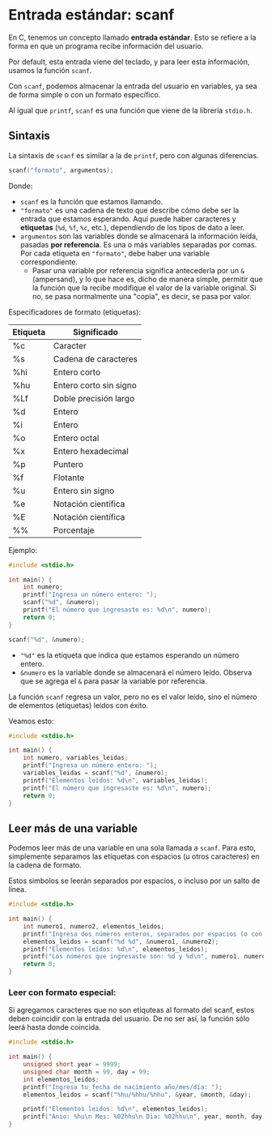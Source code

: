 # Entrada estándar: scanf
En C, tenemos un concepto llamado **entrada estándar**. Esto se refiere a la forma en que un programa recibe información del usuario.

Por default, esta entrada viene del teclado, y para leer esta información, usamos la función `scanf`.

Con `scanf`, podemos almacenar la entrada del usuario en variables, ya sea de forma simple o con un formato específico.

Al igual que `printf`, `scanf` es una función que viene de la librería `stdio.h`.

## Sintaxis
La sintaxis de `scanf` es similar a la de `printf`, pero con algunas diferencias.

```c
scanf("formato", argumentos);
```

Donde:
- `scanf` es la función que estamos llamando.
- `"formato"` es una cadena de texto que describe cómo debe ser la entrada que estamos esperando. Aquí puede haber caracteres y **etiquetas** (`%d`, `%f`, `%c`, etc.), dependiendo de los tipos de dato a leer.
- `argumentos` son las variables donde se almacenará la información leída, pasadas **por referencia**. Es una o más variables separadas por comas. Por cada etiqueta en `"formato"`, debe haber una variable correspondiente.
    - Pasar una variable por referencia significa antecederla por un `&` (ampersand), y lo que hace es, dicho de manera simple, permitir que la función que la recibe modifique el valor de la variable original. Si no, se pasa normalmente una "copia", es decir, se pasa por valor.


Especificadores de formato (etiquetas):

|Etiqueta| Significado|
|--------|------------|
|%c	| Caracter|
|%s| Cadena de caracteres|
|%hi| Entero corto|
|%hu| Entero corto sin signo|
|%Lf| Doble precisión largo|
|%d	| Entero|
|%i	| Entero|
|%o	| Entero octal|
|%x	| Entero hexadecimal|
|%p	| Puntero|
|%f	| Flotante|
|%u	| Entero sin signo|
|%e	| Notación científica|
|%E	| Notación científica|
|%%| Porcentaje|

Ejemplo:
```c
#include <stdio.h>

int main() {
    int numero;
    printf("Ingresa un número entero: ");
    scanf("%d", &numero);
    printf("El número que ingresaste es: %d\n", numero);
    return 0;
}
```

```c
scanf("%d", &numero);
```

- `"%d"` es la etiqueta que indica que estamos esperando un número entero.
- `&numero` es la variable donde se almacenará el número leído. Observa que se agrega el `&` para pasar la variable por referencia.

La función `scanf` regresa un valor, pero no es el valor leído, sino el número de elementos (etiquetas) leídos con éxito.

Veamos esto:
```c
#include <stdio.h>

int main() {
    int numero, variables_leidas;
    printf("Ingresa un número entero: ");
    variables_leidas = scanf("%d", &numero);
    printf("Elementos leídos: %d\n", variables_leidas);
    printf("El número que ingresaste es: %d\n", numero);
    return 0;
}
```

## Leer más de una variable
Podemos leer más de una variable en una sola llamada a `scanf`. Para esto, simplemente separamos las etiquetas con espacios (u otros caracteres) en la cadena de formato.

Estos simbolos se leerán separados por espacios, o incluso por un salto de línea.

```c
#include <stdio.h>

int main() {
    int numero1, numero2, elementos_leidos;
    printf("Ingresa dos números enteros, separados por espacios (o con enter): ");
    elementos_leidos = scanf("%d %d", &numero1, &numero2);
    printf("Elementos leídos: %d\n", elementos_leidos);
    printf("Los números que ingresaste son: %d y %d\n", numero1, numero2);
    return 0;
}
```


### Leer con formato especial:
Si agregamos caracteres que no son etiquteas al formato del scanf, estos deben coincidir con la entrada del usuario. De no ser  así, la función sólo leerá hasta donde coincida.
```c
#include <stdio.h>

int main() {
    unsigned short year = 9999;
    unsigned char month = 99, day = 99;
    int elementos_leidos;
    printf("Ingresa tu fecha de nacimiento año/mes/día: ");
    elementos_leidos = scanf("%hu/%hhu/%hhu", &year, &month, &day);

    printf("Elementos leidos: %d\n", elementos_leidos);
    printf("Anio: %hu\n Mes: %02hhu\n Dia: %02hhu\n", year, month, day);
}
```
